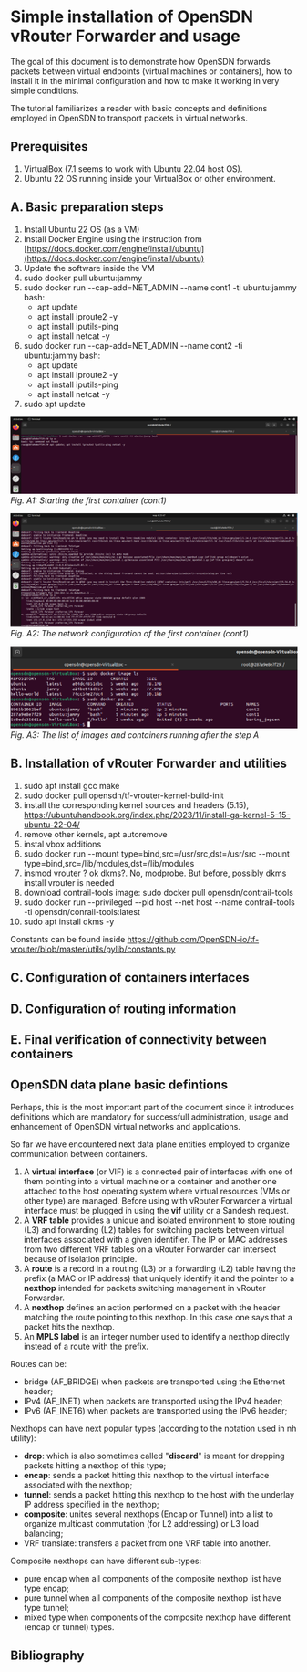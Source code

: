 Simple installation of OpenSDN vRouter Forwarder and usage
==========================================================

The goal of this document is to demonstrate how OpenSDN forwards
packets between virtual endpoints (virtual machines or containers),
how to install it in the minimal configuration and how to make it
working in very simple conditions.

The tutorial familiarizes a reader with basic concepts and definitions
employed in OpenSDN to transport packets in virtual networks.

Prerequisites
-------------

1. VirtualBox (7.1 seems to work with Ubuntu 22.04 host OS).
2. Ubuntu 22 OS running inside your VirtualBox or other environment.

A. Basic preparation steps
--------------------------

1. Install Ubuntu 22 OS (as a VM)
2. Install Docker Engine using the instruction from [https://docs.docker.com/engine/install/ubuntu](https://docs.docker.com/engine/install/ubuntu)
3. Update the software inside the VM
4. sudo docker pull ubuntu:jammy
5. sudo docker run --cap-add=NET_ADMIN --name cont1 -ti ubuntu:jammy bash:
    - apt update
    - apt install iproute2 -y
    - apt install iputils-ping
    - apt install netcat -y
6. sudo docker run --cap-add=NET_ADMIN --name cont2 -ti ubuntu:jammy bash:
    - apt update
    - apt install iproute2 -y
    - apt install iputils-ping
    - apt install netcat -y
7. sudo apt update

![Fig. A1: Starting the first container (cont1)](https://github.com/mkraposhin/opensdn-forwarder-basic-tutorial/blob/main/figs/Fig-A-1.png)
*Fig. A1: Starting the first container (cont1)*

![Fig. A2: The network configuration of the first container (cont1)](https://github.com/mkraposhin/opensdn-forwarder-basic-tutorial/blob/main/figs/Fig-A-2.png)
*Fig. A2: The network configuration of the first container (cont1)*

![Fig. A3: The list of images and containers running after the step A](https://github.com/mkraposhin/opensdn-forwarder-basic-tutorial/blob/main/figs/Fig-A-3.png)
*Fig. A3: The list of images and containers running after the step A*

B. Installation of vRouter Forwarder and utilities
-----------------------------------------------

1. sudo apt install gcc make
2. sudo docker pull opensdn/tf-vrouter-kernel-build-init
3. install the corresponding kernel sources and headers (5.15), https://ubuntuhandbook.org/index.php/2023/11/install-ga-kernel-5-15-ubuntu-22-04/
4. remove other kernels, apt autoremove
5. instal vbox additions
6. sudo docker run --mount type=bind,src=/usr/src,dst=/usr/src --mount type=bind,src=/lib/modules,dst=/lib/modules
7. insmod vrouter ? ok dkms?. No, modprobe. But before, possibly dkms install vrouter is needed
8. download contrail-tools image: sudo docker pull opensdn/contrail-tools
9. sudo docker run --privileged --pid host --net host --name contrail-tools -ti opensdn/conrail-tools:latest
10. sudo apt install dkms -y

Constants can be found inside https://github.com/OpenSDN-io/tf-vrouter/blob/master/utils/pylib/constants.py

C. Configuration of containers interfaces
-----------------------------------------

D. Configuration of routing information
---------------------------------------

E. Final verification of connectivity between containers
--------------------------------------------------------

OpenSDN data plane basic defintions
-----------------------------------

Perhaps, this is the most important part of the document since it introduces
definitions which are mandatory for successfull administration, usage and
enhancement of OpenSDN virtual networks and applications.

So far we have encountered next data plane entities employed to organize 
communication between containers.

1. A **virtual interface** (or VIF) is a connected pair of interfaces with
one of them pointing into a virtual machine or a container and another one
attached to the host operating system where virtual resources (VMs or 
other type) are managed. Before using with vRouter Forwarder a virtual
interface must be plugged in using the **vif** utility or a Sandesh
request.
2. A **VRF table** provides a unique and isolated environment to store
routing (L3) and forwarding (L2) tables for switching packets between
virtual interfaces associated with a given identifier. The IP or MAC
addresses from two different VRF tables on a vRouter Forwarder can
intersect because of isolation principle.
3. A **route** is a record in a routing (L3) or a forwarding (L2) table having
the prefix (a MAC or IP address) that uniquely identify it and the pointer to
a **nexthop** intended for packets switching management in vRouter
Forwarder.
4. A **nexthop** defines an action performed on a packet with the header
matching the route pointing to this nexthop. In this case one says that
a packet hits the nexthop.
5. An **MPLS label** is an integer number used to identify a nexthop
directly instead of a route with the prefix.

Routes can be:
- bridge (AF_BRIDGE) when packets are transported using the
Ethernet header;
- IPv4 (AF_INET) when packets are transported using the IPv4 header;
- IPv6 (AF_INET6) when packets are transported using the IPv6 header;

Nexthops can have next popular types (according to the notation used in
nh utility):
- **drop**: which is also sometimes called "**discard**" is meant for dropping
packets hitting a nexthop of this type;
- **encap**: sends a packet hitting this nexthop to the virtual interface
associated with the nexthop;
- **tunnel**: sends a packet hitting this nexthop to the host with the underlay
IP address specified in the nexthop;
- **composite**: unites several nexthops (Encap or Tunnel) into a list to
organize multicast commutation (for L2 addressing) or L3 load balancing;
- VRF translate: transfers a packet from one VRF table into another.

Composite nexthops can have different sub-types:
- pure encap when all components of the composite nexthop list have type encap;
- pure tunnel when all components of the composite nexthop list have type tunnel;
- mixed type when components of the composite nexthop have different (encap or
tunnel) types.


Bibliography
------------

